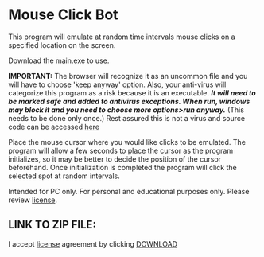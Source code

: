 # __Mouse Click Bot__

This program will emulate at random time intervals mouse clicks on a specified location on the screen. 

Download the main.exe to use. 

**IMPORTANT:** The browser will recognize it as an uncommon file and you will have to choose 'keep anyway' option. Also, your anti-virus will categorize this program as a risk because it is an executable. ***It will need to be marked safe and added to antivirus exceptions. When run, windows may block it and you need to choose more options>run anyway.*** (This needs to be done only once.) Rest assured this is not a virus and source code can be accessed [here](https://github.com/Imranazeb/MouseBotGUI/blob/master/main.py) 

Place the mouse cursor where you would like clicks to be emulated. The program will allow a few seconds to place the cursor as the program initializes, so it may be better to decide the position of the cursor beforehand. Once initialization is completed the program will click the selected spot at random intervals. 

Intended for PC only. For personal and educational purposes only. Please review [license](https://github.com/Imranazeb/MouseBotGUI/blob/master/LICENSE.md). 

## LINK TO ZIP FILE:

I accept [license](https://github.com/Imranazeb/MouseBotGUI/blob/master/LICENSE.md) agreement by clicking [DOWNLOAD](https://github.com/Imranazeb/MouseBotGUI/releases/download/v1.00/main.exe)
